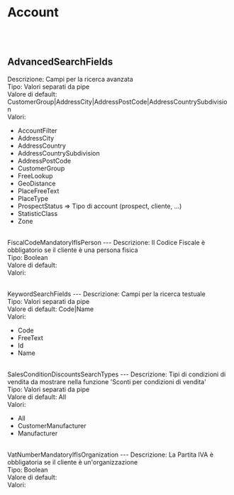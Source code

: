 # Account

<br><br> 

AdvancedSearchFields 
---
Descrizione:  Campi per la ricerca avanzata <br> 
Tipo: Valori separati da pipe <br> 
Valore di default: CustomerGroup&#124;AddressCity&#124;AddressPostCode&#124;AddressCountrySubdivision <br>
Valori:
<ul> 
<li>AccountFilter</li>
<li>AddressCity</li>
<li>AddressCountry</li>
<li>AddressCountrySubdivision</li>
<li>AddressPostCode</li>
<li>CustomerGroup</li>
<li>FreeLookup</li>
<li>GeoDistance</li>
<li>PlaceFreeText</li>
<li>PlaceType</li>
<li>ProspectStatus => Tipo di account (prospect, cliente, ...)</li>
<li>StatisticClass</li>
<li>Zone</li>
</ul><br>
FiscalCodeMandatoryIfIsPerson 
---
Descrizione:  Il Codice Fiscale è obbligatorio se il cliente è una persona fisica <br> 
Tipo: Boolean <br> 
Valore di default:  <br>
Valori:
<ul> 
</ul><br>
KeywordSearchFields 
---
Descrizione:  Campi per la ricerca testuale <br> 
Tipo: Valori separati da pipe <br> 
Valore di default: Code&#124;Name <br>
Valori:
<ul> 
<li>Code</li>
<li>FreeText</li>
<li>Id</li>
<li>Name</li>
</ul><br>
SalesConditionDiscountsSearchTypes 
---
Descrizione:  Tipi di condizioni di vendita da mostrare nella funzione 'Sconti per condizioni di vendita' <br> 
Tipo: Valori separati da pipe <br> 
Valore di default: All <br>
Valori:
<ul> 
<li>All</li>
<li>CustomerManufacturer</li>
<li>Manufacturer</li>
</ul><br>
VatNumberMandatoryIfIsOrganization 
---
Descrizione:  La Partita IVA è obbligatoria se il cliente è un'organizzazione <br> 
Tipo: Boolean <br> 
Valore di default:  <br>
Valori:
<ul> 
</ul><br>

